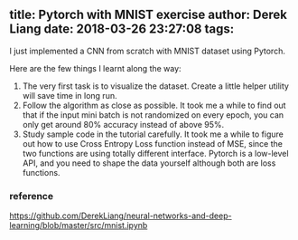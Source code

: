 title: Pytorch with MNIST exercise
author: Derek Liang
date: 2018-03-26 23:27:08
tags:
---
I just implemented a CNN from scratch with MNIST dataset using Pytorch. 

Here are the few things I learnt along the way:
1. The very first task is to visualize the dataset. Create a little helper utility will save time in long run.
2. Follow the algorithm as close as possible. It took me a while to find out that if the input mini batch is not randomized on every epoch, you can only get around 80% accuracy instead of above 95%.
3. Study sample code in the tutorial carefully. It took me a while to figure out how to use Cross Entropy Loss function instead of MSE, since the two functions are using totally different interface. Pytorch is a low-level API, and you need to shape the data yourself although both are loss functions.

### reference 
https://github.com/DerekLiang/neural-networks-and-deep-learning/blob/master/src/mnist.ipynb